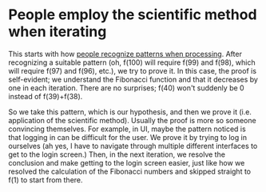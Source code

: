 # People employ the scientific method when iterating

This starts with how [people recognize patterns when processing](https://www.notion.so/People-recognize-patterns-when-processing-96880b332032421394f74d0235025d13). After recognizing a suitable pattern (oh, f(100) will require f(99) and f(98), which will require f(97) and f(96), etc.), we try to prove it. In this case, the proof is self-evident; we understand the Fibonacci function and that it decreases by one in each iteration. There are no surprises; f(40) won't suddenly be 0 instead of f(39)+f(38). 

So we take this pattern, which is our hypothesis, and then we prove it (i.e. application of the scientific method). Usually the proof is more so someone convincing themselves. For example, in UI, maybe the pattern noticed is that logging in can be difficult for the user. We prove it by trying to log in ourselves (ah yes, I have to navigate through multiple different interfaces to get to the login screen.) Then, in the next iteration, we resolve the conclusion and make getting to the login screen easier, just like how we resolved the calculation of the Fibonacci numbers and skipped straight to f(1) to start from there.
